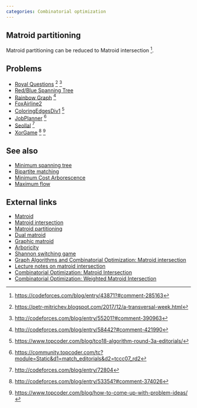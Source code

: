 ```yaml
---
categories: Combinatorial optimization
---
```


## Matroid partitioning
Matroid partitioning can be reduced to Matroid intersection [^8].

## Problems
- [Royal Questions](http://codeforces.com/contest/875/problem/F) [^6] [^7]
- [Red/Blue Spanning Tree](https://open.kattis.com/problems/redbluetree)
- [Rainbow Graph](https://open.kattis.com/problems/rainbowgraph) [^1]
- [FoxAirline2](https://community.topcoder.com/stat?c=problem_statement&pm=14194&rd=16689)
- [ColoringEdgesDiv1](https://community.topcoder.com/stat?c=problem_statement&pm=14909&rd=17198) [^2]
- [JobPlanner](https://community.topcoder.com/stat?c=problem_statement&pm=6177) [^3]
- [Seollal](http://codeforces.com/contest/1284/problem/G) [^9]
- [XorGame](https://contest.yandex.com/algorithm2017/contest/4737/problems/F/) [^4] [^5]

## See also
- [Minimum spanning tree]()
- [Bipartite matching]()
- [Minimum Cost Arborescence]()
- [Maximum flow]()

## External links
- [Matroid](https://en.wikipedia.org/wiki/Matroid)
- [Matroid intersection](https://en.wikipedia.org/wiki/Matroid_intersection)
- [Matroid partitioning](https://en.wikipedia.org/wiki/Matroid_partitioning)
- [Dual matroid](https://en.wikipedia.org/wiki/Dual_matroid)
- [Graphic matroid](https://en.wikipedia.org/wiki/Graphic_matroid)
- [Arboricity](https://en.wikipedia.org/wiki/Arboricity)
- [Shannon switching game](https://en.wikipedia.org/wiki/Shannon_switching_game)
- [Graph Algorithms and Combinatorial Optimization: Matroid intersection](https://web.archive.org/web/20170829154005/http://www.utdallas.edu/~kam093020/papers/matroid-intersection.pdf)
- [Lecture notes on matroid intersection](http://math.mit.edu/~goemans/18433S11/matroid-intersect-notes.pdf)
- [Combinatorial Optimization: Matroid Intersection](https://courses.engr.illinois.edu/cs598csc/sp2010/Lectures/Lecture17.pdf)
- [Combinatorial Optimization: Weighted Matroid Intersection](https://courses.engr.illinois.edu/cs598csc/sp2010/Lectures/Lecture18.pdf)

[^1]: <http://codeforces.com/blog/entry/58442?#comment-421990>
[^2]: <https://www.topcoder.com/blog/tco18-algorithm-round-3a-editorials/>
[^3]: <https://community.topcoder.com/tc?module=Static&d1=match_editorials&d2=tccc07_rd2>
[^4]: <http://codeforces.com/blog/entry/53354?#comment-374026>
[^5]: <https://www.topcoder.com/blog/how-to-come-up-with-problem-ideas/>
[^6]: <https://petr-mitrichev.blogspot.com/2017/12/a-transversal-week.html>
[^7]: <http://codeforces.com/blog/entry/55201?#comment-390963>
[^8]: <https://codeforces.com/blog/entry/43871?#comment-285163>
[^9]: <http://codeforces.com/blog/entry/72804>